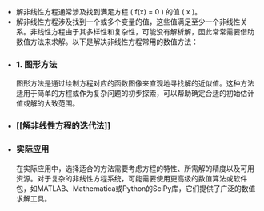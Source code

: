 - 解非线性方程通常涉及找到满足方程 \( f(x) = 0 \) 的值 \( x \)。
- 解非线性方程涉及找到一个或多个变量的值，这些值满足至少一个非线性关系。非线性方程由于其多样性和复杂性，可能没有解析解，因此常常需要借助数值方法来求解。以下是解决非线性方程常用的数值方法：
- ### 1. 图形方法
  图形方法是通过绘制方程对应的函数图像来直观地寻找解的近似值。这种方法适用于简单的方程或作为复杂问题的初步探索，可以帮助确定合适的初始估计值或解的大致范围。
- ### [[解非线性方程的迭代法]]
- ### 实际应用
  在实际应用中，选择适合的方法需要考虑方程的特性、所需解的精度以及可用资源。对于复杂的非线性方程系统，可能需要使用更高级的数值算法或软件包，如MATLAB、Mathematica或Python的SciPy库，它们提供了广泛的数值求解工具。